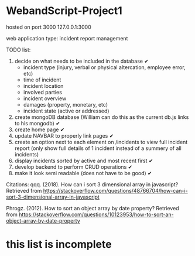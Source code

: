 # WebandScript-Project1

hosted on port 3000
127.0.0.1:3000

web application type: incident report management

TODO list:
1. decide on what needs to be included in the database ✔
    - incident type (injury, verbal or physical altercation, employee error, etc)
    - time of incident
    - incident location
    - involved parties
    - incident overview
    - damages (property, monetary, etc)
    - incident state (active or addressed)
2. create mongoDB database (William can do this as the current db.js links to his mongodb) ✔
3. create home page ✔
4. update NAVBAR to properly link pages ✔
5. create an option next to each element on /incidents to view full incident report (only show full details of 1 incident instead of a summery of all incidents)
6. display incidents sorted by active and most recent first ✔
7. develop backend to perform CRUD operations ✔
8. make it look semi readable (does not have to be good) ✔

Citations:
qqq. (2018). How can i sort 3 dimensional array in javascript? Retrieved from https://stackoverflow.com/questions/48766704/how-can-i-sort-3-dimensional-array-in-javascript

Phrogz. (2012). How to sort an object array by date property? Retrieved from https://stackoverflow.com/questions/10123953/how-to-sort-an-object-array-by-date-property
# this list is incomplete